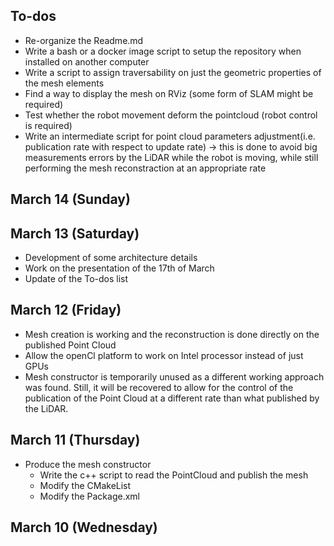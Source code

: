 ## To-dos
- Re-organize the Readme.md
- Write a bash or a docker image script to setup the repository when installed on another computer
- Write a script to assign traversability on just the geometric properties of the mesh elements
- Find a way to display the mesh on RViz (some form of SLAM might be required)
- Test whether the robot movement deform the pointcloud (robot control is required)
- Write an intermediate script for point cloud parameters adjustment(i.e. publication rate with respect to update rate) -> this is done to avoid big measurements errors by the LiDAR while the robot is moving, while still performing the mesh reconstraction at an appropriate rate

## March 14 (Sunday)

## March 13 (Saturday)
- Development of some architecture details
- Work on the presentation of the 17th of March
- Update of the To-dos list

## March 12 (Friday)
- Mesh creation is working and the reconstruction is done directly on the published Point Cloud
- Allow the openCl platform to work on Intel processor instead of just GPUs
- Mesh constructor is temporarily unused as a different working approach was found. Still, it will be recovered to allow for the control of the publication of the Point Cloud at a different rate than what published by the LiDAR. 

## March 11 (Thursday)
- Produce the mesh constructor
  - Write the c++ script to read the PointCloud and publish the mesh
  - Modify the CMakeList 
  - Modify the Package.xml 

## March 10 (Wednesday)


